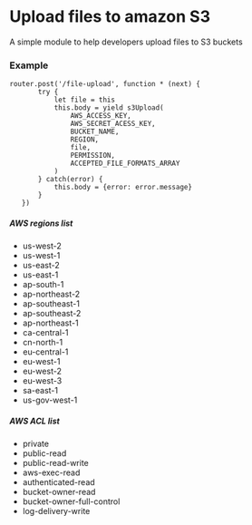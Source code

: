 # Upload files to amazon S3
A simple module to help developers upload files to S3 buckets

### Example

 ```
 router.post('/file-upload', function * (next) {
        try {
            let file = this
            this.body = yield s3Upload(
                AWS_ACCESS_KEY, 
                AWS_SECRET_ACESS_KEY,
                BUCKET_NAME,
                REGION, 
                file,
                PERMISSION,
                ACCEPTED_FILE_FORMATS_ARRAY
            )
        } catch(error) {
            this.body = {error: error.message}
        }
    })
```

##### AWS regions list

* us-west-2
* us-west-1
* us-east-2
* us-east-1
* ap-south-1
* ap-northeast-2
* ap-southeast-1
* ap-southeast-2
* ap-northeast-1
* ca-central-1
* cn-north-1
* eu-central-1
* eu-west-1
* eu-west-2
* eu-west-3
* sa-east-1
* us-gov-west-1

##### AWS ACL list

* private
* public-read
* public-read-write
* aws-exec-read
* authenticated-read
* bucket-owner-read
* bucket-owner-full-control
* log-delivery-write
